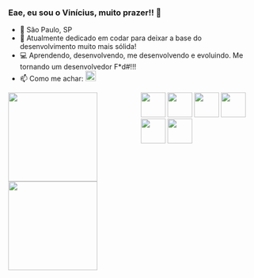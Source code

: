 ### Eae, eu sou o Vinícius, muito prazer!! 👋

- 📌 São Paulo, SP
- 🌱 Atualmente dedicado em codar para deixar a base do desenvolvimento muito mais sólida!
- 💻 Aprendendo, desenvolvendo, me desenvolvendo e evoluindo. Me tornando um desenvolvedor F*d#!!!
- 📫 Como me achar: <a href="https://www.linkedin.com/in/viniciusnuneshenrique"><img style="height:21px;" src="https://img.shields.io/badge/LinkedIn-0077B5?style=for-the-badge&logo=linkedin&logoColor=white"></a>

<div style="display:flex; flex-direction:row;">
  <a href="https://www.github.com/Vinicius-Muxila">
    <img style="height:180px;" src="https://github-readme-stats.vercel.app/api?username=Vinicius-Muxila&show_icons=true&theme=onedark&hide_rank=true" />
    <img style="height:180px;" src="https://github-readme-stats.vercel.app/api/top-langs/?username=Vinicius-Muxila&layout=compact&theme=onedark" /></a>

  
<div class="container-dev">
  <img style="height:50px" src="https://cdn.jsdelivr.net/gh/devicons/devicon/icons/html5/html5-original.svg" />
  <img style="height:50px" src="https://cdn.jsdelivr.net/gh/devicons/devicon/icons/css3/css3-original.svg" />
  <img style="height:50px" src="https://cdn.jsdelivr.net/gh/devicons/devicon/icons/javascript/javascript-original.svg" />
  <img style="height:50px" src="https://cdn.jsdelivr.net/gh/devicons/devicon/icons/bootstrap/bootstrap-original.svg" />
  <img style="height:50px" src="https://cdn.jsdelivr.net/gh/devicons/devicon/icons/python/python-original.svg" />
  <img style="height:50px" src="https://cdn.jsdelivr.net/gh/devicons/devicon/icons/java/java-original.svg" />
</div>

